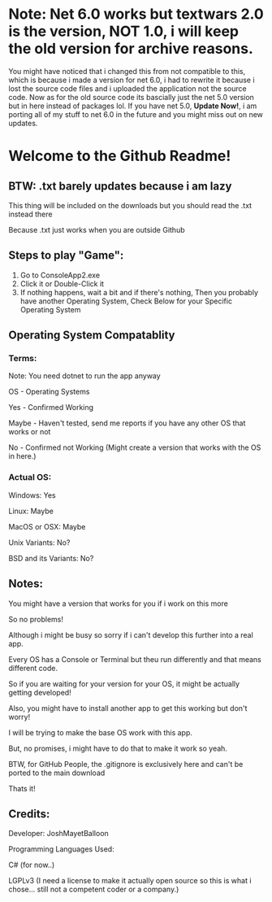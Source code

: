 # Note: Net 6.0 works but textwars 2.0 is the version, NOT 1.0, i will keep the old version for archive reasons.

You might have noticed that i changed this from not compatible to this, which is because i made a version for net 6.0, i had to rewrite it because i lost the source code files and i uploaded the application not the source code. Now as for the old source code its bascially just the net 5.0 version but in here instead of packages lol. If you have net 5.0, **Update Now!**, i am porting all of my stuff to net 6.0 in the future and you might miss out on new updates.

# Welcome to the Github Readme!
## BTW: .txt barely updates because i am lazy 

This thing will be included on the downloads but you should read the .txt instead there

Because .txt just works when you are outside Github


## Steps to play "Game":
1. Go to ConsoleApp2.exe
2. Click it or Double-Click it
3. If nothing happens, wait a bit and if there's nothing,
Then you probably have another Operating System, 
Check Below for your Specific Operating System

## Operating System Compatablity

### Terms:

Note: You need dotnet to run the app anyway

OS - Operating Systems

Yes - Confirmed Working

Maybe - Haven't tested, send me reports if you have any other OS that works or not

No - Confirmed not Working (Might create a version that works with the OS in here.)

### Actual OS:
Windows: Yes

Linux: Maybe

MacOS or OSX: Maybe

Unix Variants: No?

BSD and its Variants: No?

## Notes:

You might have a version that works for you if i work on this more

So no problems!

Although i might be busy so sorry if i can't develop this further into a real app.

Every OS has a Console or Terminal but theu run differently and that means different code.

So if you are waiting for your version for your OS, it might be actually getting developed!

Also, you might have to install another app to get this working but don't worry!

I will be trying to make the base OS work with this app. 

But, no promises, i might have to do that to make it work so yeah.

BTW, for GitHub People, the .gitignore is exclusively here and can't be ported to the main download

Thats it!

## Credits:

Developer: JoshMayetBalloon 

Programming Languages Used:

C# (for now..)

LGPLv3 (I need a license to make it actually open source so this is what i chose... still not a competent coder or a company.)

